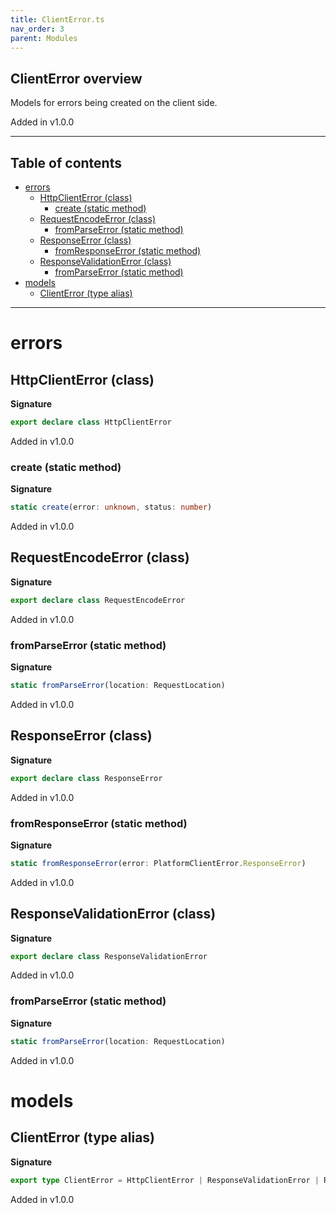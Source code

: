 ```yaml
---
title: ClientError.ts
nav_order: 3
parent: Modules
---
```


## ClientError overview

Models for errors being created on the client side.

Added in v1.0.0

---

<h2 class="text-delta">Table of contents</h2>

- [errors](#errors)
  - [HttpClientError (class)](#httpclienterror-class)
    - [create (static method)](#create-static-method)
  - [RequestEncodeError (class)](#requestencodeerror-class)
    - [fromParseError (static method)](#fromparseerror-static-method)
  - [ResponseError (class)](#responseerror-class)
    - [fromResponseError (static method)](#fromresponseerror-static-method)
  - [ResponseValidationError (class)](#responsevalidationerror-class)
    - [fromParseError (static method)](#fromparseerror-static-method-1)
- [models](#models)
  - [ClientError (type alias)](#clienterror-type-alias)

---

# errors

## HttpClientError (class)

**Signature**

```ts
export declare class HttpClientError
```

Added in v1.0.0

### create (static method)

**Signature**

```ts
static create(error: unknown, status: number)
```

Added in v1.0.0

## RequestEncodeError (class)

**Signature**

```ts
export declare class RequestEncodeError
```

Added in v1.0.0

### fromParseError (static method)

**Signature**

```ts
static fromParseError(location: RequestLocation)
```

Added in v1.0.0

## ResponseError (class)

**Signature**

```ts
export declare class ResponseError
```

Added in v1.0.0

### fromResponseError (static method)

**Signature**

```ts
static fromResponseError(error: PlatformClientError.ResponseError)
```

Added in v1.0.0

## ResponseValidationError (class)

**Signature**

```ts
export declare class ResponseValidationError
```

Added in v1.0.0

### fromParseError (static method)

**Signature**

```ts
static fromParseError(location: RequestLocation)
```

Added in v1.0.0

# models

## ClientError (type alias)

**Signature**

```ts
export type ClientError = HttpClientError | ResponseValidationError | RequestEncodeError | ResponseError
```

Added in v1.0.0
